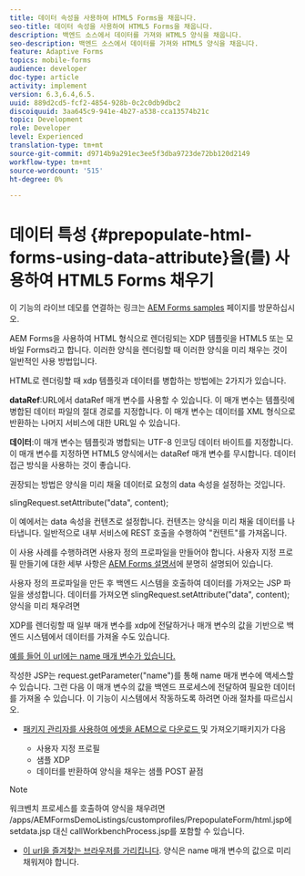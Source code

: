 ```yaml
---
title: 데이터 속성을 사용하여 HTML5 Forms을 채웁니다.
seo-title: 데이터 속성을 사용하여 HTML5 Forms을 채웁니다.
description: 백엔드 소스에서 데이터를 가져와 HTML5 양식을 채웁니다.
seo-description: 백엔드 소스에서 데이터를 가져와 HTML5 양식을 채웁니다.
feature: Adaptive Forms
topics: mobile-forms
audience: developer
doc-type: article
activity: implement
version: 6.3,6.4,6.5.
uuid: 889d2cd5-fcf2-4854-928b-0c2c0db9dbc2
discoiquuid: 3aa645c9-941e-4b27-a538-cca13574b21c
topic: Development
role: Developer
level: Experienced
translation-type: tm+mt
source-git-commit: d9714b9a291ec3ee5f3dba9723de72bb120d2149
workflow-type: tm+mt
source-wordcount: '515'
ht-degree: 0%

---
```



# 데이터 특성 {#prepopulate-html-forms-using-data-attribute}을(를) 사용하여 HTML5 Forms 채우기

이 기능의 라이브 데모를 연결하는 링크는 [AEM Forms samples](https://forms.enablementadobe.com/content/samples/samples.html?query=0) 페이지를 방문하십시오.

AEM Forms을 사용하여 HTML 형식으로 렌더링되는 XDP 템플릿을 HTML5 또는 모바일 Forms라고 합니다. 이러한 양식을 렌더링할 때 이러한 양식을 미리 채우는 것이 일반적인 사용 방법입니다.

HTML로 렌더링할 때 xdp 템플릿과 데이터를 병합하는 방법에는 2가지가 있습니다.

**dataRef**:URL에서 dataRef 매개 변수를 사용할 수 있습니다. 이 매개 변수는 템플릿에 병합된 데이터 파일의 절대 경로를 지정합니다. 이 매개 변수는 데이터를 XML 형식으로 반환하는 나머지 서비스에 대한 URL일 수 있습니다.

**데이터**:이 매개 변수는 템플릿과 병합되는 UTF-8 인코딩 데이터 바이트를 지정합니다. 이 매개 변수를 지정하면 HTML5 양식에서는 dataRef 매개 변수를 무시합니다. 데이터 접근 방식을 사용하는 것이 좋습니다.

권장되는 방법은 양식을 미리 채울 데이터로 요청의 data 속성을 설정하는 것입니다.

slingRequest.setAttribute(&quot;data&quot;, content);

이 예에서는 data 속성을 컨텐츠로 설정합니다. 컨텐츠는 양식을 미리 채울 데이터를 나타냅니다. 일반적으로 내부 서비스에 REST 호출을 수행하여 &quot;컨텐트&quot;를 가져옵니다.

이 사용 사례를 수행하려면 사용자 정의 프로파일을 만들어야 합니다. 사용자 지정 프로필 만들기에 대한 세부 사항은 [AEM Forms 설명서](https://helpx.adobe.com/aem-forms/6/html5-forms/custom-profile.html)에 분명히 설명되어 있습니다.

사용자 정의 프로파일을 만든 후 백엔드 시스템을 호출하여 데이터를 가져오는 JSP 파일을 생성합니다. 데이터를 가져오면 slingRequest.setAttribute(&quot;data&quot;, content);양식을 미리 채우려면

XDP를 렌더링할 때 일부 매개 변수를 xdp에 전달하거나 매개 변수의 값을 기반으로 백엔드 시스템에서 데이터를 가져올 수도 있습니다.

[예를 들어 이 url에는 name 매개 변수가 있습니다.](http://localhost:4502/content/dam/formsanddocuments/PrepopulateMobileForm.xdp/jcr:content?name=john)

작성한 JSP는 request.getParameter(&quot;name&quot;)를 통해 name 매개 변수에 액세스할 수 있습니다. 그런 다음 이 매개 변수의 값을 백엔드 프로세스에 전달하여 필요한 데이터를 가져올 수 있습니다.
이 기능이 시스템에서 작동하도록 하려면 아래 절차를 따르십시오.

* [패키지 관리자를 사용하여 에셋을 AEM으로 다운로드 ](assets/prepopulatemobileform.zip)
및 가져오기패키지가 다음

   * 사용자 지정 프로필
   * 샘플 XDP
   * 데이터를 반환하여 양식을 채우는 샘플 POST 끝점

>[!NOTE]
>
>워크벤치 프로세스를 호출하여 양식을 채우려면 /apps/AEMFormsDemoListings/customprofiles/PrepopulateForm/html.jsp에 setdata.jsp 대신 callWorkbenchProcess.jsp를 포함할 수 있습니다.

* [이 url을 즐겨찾는 브라우저를 가리킵니다](http://localhost:4502/content/dam/formsanddocuments/PrepopulateMobileForm.xdp/jcr:content?name=Adobe%20Systems). 양식은 name 매개 변수의 값으로 미리 채워져야 합니다.

